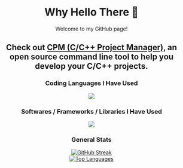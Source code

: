 <div align="center">
  <h1>Why Hello There 👋</h1>
  <p>Welcome to my GitHub page!</p>

  <h2>Check out <a href="https://github.com/vkeshav300/cpm">CPM (C/C++ Project Manager)</a>, an open source command line tool to help you develop your C/C++ projects.</h2>
  
  <h3>Coding Languages I Have Used</h3>
  <a href="https://skillicons.dev"><img src="https://skillicons.dev/icons?i=cpp,py,html,css,js,ts,lua,latex" /></a>
  
  <h3>Softwares / Frameworks / Libraries I Have Used</h3>
  <a href="https://skillicons.dev"><img src="https://skillicons.dev/icons?i=cmake,git,github,blender,bun,nextjs,robloxstudio,tailwind,vscode,django,bootstrap,arduino" /></a>
  
  <h3>General Stats</h3>
  <a href="https://git.io/streak-stats"><img src="https://github-readme-streak-stats.herokuapp.com?user=vkeshav300&theme=github-dark-blue&hide_border=true" alt="GitHub Streak" /></a>
  <br />
  <a href="https://github-readme-stats.vercel.app"><img src="https://github-readme-stats.vercel.app/api/top-langs/?username=vkeshav300&theme=github_dark&layout=compact&hide_border=true" alt="Top Languages" /></a>
</div>
